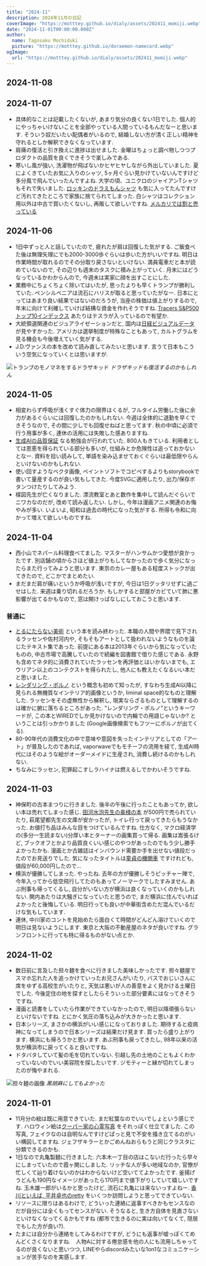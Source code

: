 ```yaml
---
title: "2024-11"
description: 2024年11月の日記
coverImage: "https://motttey.github.io/dialy/assets/202411_momiji.webp"
date: "2024-11-01T00:00:00.000Z"
author:
  name: Tagosaku Mochiduki
  picture: "https://motttey.github.io/doraemon-namecard.webp"
ogImage:
  url: "https://motttey.github.io/dialy/assets/202411_momiji.webp"
---
```


## 2024-11-08

## 2024-11-07
- 具体的なことは記載したくないが, あまり気分の良くない1日でした. 個人的にやっちゃいけないことを全部やっている人間っているもんだなーと思います. そういう奴だいたい配偶者がいるので, 結婚しない方が清く正しい精神を守れるとしか解釈できなくなっています. 
- 肩痛の復活と引き換えに進捗は出せました. 金曜はちょっと調べ物しつつプロダクトの品質を良くできそうで楽しみである. 
- 寒いし風が強い, 洗濯物が飛ばないかヒヤヒヤしながら外出していました. 夏によくきていたお気に入りのシャツ, 5ヶ月ぐらい見かけていないんですけど多分風で飛んでいったんですよね. 大学の頃、ユニクロのジャイアンTシャツもそれで失いました. [ロッキンのドラえもんシャツ](https://rockinstar.jp/products/201705_fujiko-f-fujio_03/?discount=30_off) も気に入ってたんですけど汚れてきたところで家族に捨てられてしまった. 白シャツはコレクション用以外は中古で買いたくないし, 再販して欲しいですね. [メルカリでは割と売っている](https://jp.mercari.com/search?search_condition_id=1cx0zHGsd44Ot44OD44Kt44Oz44K544K_44O8IOODieODqeOBiOOCguOCkw)

## 2024-11-06
- 1日中ずっと人と話していたので, 疲れたが肩は回復した気がする. ご飯食べた後は無理矢理にでも2000-3000歩ぐらいは歩いた方がいいですね. 明日は作業時間が取れるのでその分取り戻さないといけない. 満員電車だと本が読めていないので, その辺りも週末のタスクに積み上がっていく. 月末にはどうなっているかわからんので, 今週末は実家に顔を出すことにした. 
- 業務中にちょくちょく除いてはいたが, 思ったよりも早くトランプが勝利していた. ペンシルベニアは流石にハリスが取ると思っていたがなー. 日本にとってはあまり良い結果ではないのだろうが, 当座の株価は値上がりするので, 年末に向けて利確していけば結構な資金を作れそうですね. [Tracers S&P500トップ10インデックス](https://www.nikkoam.com/fund/detail/645115) あたりはテスラが入っているので有望か. 
- 大統領選関連のビジュアライゼーションだと, 国内は[日経ビジュアルデータ](https://vdata.nikkei.com/us-election/2024/live/)が見やすかった. アメリカは選挙制度が特殊なこともあって, カルトグラムを見る機会も今後増えていく気がする. 
- J.D.ヴァンスの本を改めて読み直してみたいと思います. 言うて日本もこういう空気になっていくとは思いますが. 

![トランプのモノマネをするドラザキッド](https://pbs.twimg.com/media/GbtDGdvbAAAV9pJ?format=jpg "トランプのモノマネをするドラザキッド") *ドラザキッドも復活するのかもしれん*

## 2024-11-05
- 相変わらず呼吸が浅くすぐ体力の限界はくるが, フルタイム労働した後に余力があるぐらいには回復したのかもしれない. 今週は全体的に退勤を早くできそうなので, その間に少しでも回復せねばと思ってます. 秋の中頃に必須で行う用事が多く, 連休の活用には失敗した感ありますね. 
- [生成AIの品質保証](https://findy.connpass.com/event/330983) なる勉強会が行われていた. 800人もきている. 利用者としては恩恵を得られている部分も多いが, 仕組みとか危険性は追っておかないとなー. 資料を拾い読みして, 単語を染み込ませておくぐらいは最低限やらんといけないのかもしれない. 
- 使い回すようなベクタ画像, ペイントソフトでコピペするよりもstorybookで書いて量産するのが良い気もしてきた. 今度SVGに適用したり, 出力/保存ボタンつけたりしてみよう. 
- 楳図先生が亡くなりました. 漂流教室とあと数作を集中して読んだぐらいでニワカなのだが, 改めて読み返したい. しかし, 今年は漫画アニメ関連のお悔やみが多い. いよいよ, 昭和は過去の時代になった気がする. 所得も令和に向かって増えて欲しいものですね. 

## 2024-11-04
- 西小山でネパール料理食べてました. マスターがハンサムかつ愛想が良かったです. 別店舗の頃からさほど値上がりもしてなかったので歩く気分になったらまた行ってみようと思います. 東京のカレー屋もある程度ストックが出てきたので, どこかでまとめたい.  
- まだまだ肩が痛いというか呼吸が浅いですが, 今日は1日グッタリせずに過ごせはした. 来週は乗り切れるだろうか. もしかすると部屋がカビていて肺に悪影響が出てるかもなので, 窓は開けっぱなしにしておこうと思います. 

### 普通に
- [とるにたらない美術](https://www.amazon.co.jp/dp/4910315314) という本を読み終わった. 本職の人間や界隈で見下されるラッセンや佐村河内や, そもそもアートとして扱われないようなものを論じたテキスト集であった. 前提にある本は2013年ぐらいから気になっていたものの, 中古市場で高騰していたので続編を図書館で借りた感じである. 永野も含めてネタ的に消費されていたラッセンを再評価とはいかないまでも, エウリアン以上のコンテクストを得られたし, 他人にも教えたくなるいい本だと思いました. 
- [レンダリング・ポルノ](https://wired.jp/membership/2021/07/26/the-strange-soothing-world-of-instagrams-computer-generated-interiors/) という概念も初めて知ったが, すなわち生成AI以降に見られる無機質なインテリア的画像というか, liminal space的なものと理解した. ラッセンをその虚無性から解釈し, 現実ならざるものとして理解するのは確かに腑に落ちるところがあった. "レンダリング・ポルノ"というキーワードが, この本とWIREDでしか見かけないので内輪での用語じゃないか? ということは引っかかりました (Google画像検索でもフツーにポルノが出てくる). 
- 80-90年代の消費文化の中で意味や意図を失ったインテリアとしての「アート」が普及したのであれば, vaporwaveでもモチーフの流用を経て, 生成AI時代にはそのような絵がオーダーメイドに生産され, 消費し続けるのかもしれない. 
- ちなみにラッセン, 犯罪起こすしラハイナは燃えるしでかわいそうですね. 

## 2024-11-03
- 神保町の古本まつりに行きました. 後半の午後に行ったこともあってか, 欲しい本は売れてしまった感じ. [田河水泡先生の奥様の本](https://www.amazon.co.jp/dp/476982131X) が500円で売られていたり, 萩尾望都先生の文庫が安かったが, トイレ行って戻ってきたらもうなかった. お値打ち品はみんな目をつけているんですね. 仕方なく, マクロ経済学の(多分一生読まない)分厚い本とターナーの画集買って帰る. 画集は嵩張るけど, ブックオフとかより品質良くいい感じのやつがあったのでもう少し勝手よかったかも. 漫画とか古雑誌はインバウンド需要か手を出せない値段だったのでお見送りでした. 気になったタイトルは[童貞の機関車](f0160516002qq000000000000000W03610101qq000013381A) ですけれども, 値段が60,000円したので... 
- 横浜が優勝してしまった. やったね. 去年の方が優勝しそうピッチャー陣で, 今年入ってから低空飛行してたのもあってノーマークでしたすみません. あぶ刑事も帰ってくるし, 自分がいない方が横浜は良くなっていくのかもしれない. 関内あたりは大騒ぎになっていたと思うので, まだ横浜に住んでいればよかったと後悔している. 明日行っても良いが中華街含めただ混んでいるだけな気もしています. 
- 連休, 中川家のコントを見始めたら面白くて時間がどんどん溶けていくので明日は見ないようにします. 東京と大阪の不動産屋のネタが良いですね. グランフロントに行っても特に得るものがない点とか. 

## 2024-11-02
- 数日前に言及した担々麺を食べに行きました美味しかったです. 担々麺屋でスマホ忘れた人を追っかけていったお兄さんがいたり, バスでおじいさんに席をゆずる高校生がいたりと, 天気は悪いが人の善意をよく見かける土曜日でした. 今後定住の地を探すとしたらそういった部分要素にはなってきそうですね. 
- 漫画と読書をしていたら作業ができていなかったので, 明日以降頑張らないといけないですね. とにかく気圧の落ち込みが大きかったと思います. 
- 日本シリーズ, まさかの横浜がいい感じになっておりました. 期待すると疫病神になってしまうので日本シリーズは結果だけ見ます. 買ったら盛り上がります. 横浜にも帰ろうかと思います. あぶ刑事も戻ってきたし, 98年以来の活気が横浜市に戻ってくると良いですね.  
- ドタバタしていて髪の毛を切れていない. 引越し先の土地のこともよくわかっていないのでいい美容院を探したいです. ジモティーと縁が切れてしまったのが悔やまれる. 

![担々麺の画像](https://pbs.twimg.com/media/GbYYavzbkAA4P1v?format=jpg "担々麺") *黒胡麻にしてもよかった*

## 2024-11-01
- 11月分の絵は既に用意できていた. まだ紅葉なのでいいでしょという感じです. ハロウィン絵は[クーパー家の心霊写真](https://x.com/mt_tg/status/1851597052154720651/photo/1) をそれっぽく仕立てました. この写真, フェイクなのは自明なんですけどぱっと見で不安を掻き立てるのがいい構図してますね. ジェフザキラーとかごめんねおらもうと同じクラスタに分類できるのかも. 
- 1日なので丸亀製麺に行きました. 六本木一丁目の店はこないだ行ったら早々にしまっていたので霞ヶ関にしました. リッチな人が多い地域なのか, 官僚が忙しくて辿り着けないのかはわからないけど空いててよかったです. 釜揚げうどんも190円なイメージがあったら170円まで値下がりしていて嬉しいですね. 玉木雄一郎がいるかと思ったけど, 流石に丸亀には来ないっすよねー. [香川といえば, 平井卓也のretty](https://user.retty.me/1129710/) をいくつか訪問しようと思ってできていない. 
- リソースに限りはあるわけで, どういった連絡に返事すべきかもセンスなのだが自分には全くもってセンスがない. そうなると, 生き方自体を見直さないといけなくなってくるかもですね (都市で生きるのに実は向いてなくて, 隠居でもした方が良い?).
- たまには自分から連絡をしてみるわけですが, どうにも返事が嘘っぽくてめんどくさくなりますね.　人物Aに対する倦怠感を他の人にも流用しちゃってるのが良くないと思いつつ, LINEやらdiscordみたいな1on1なコミュニケーションが苦手なのを実感します.  

